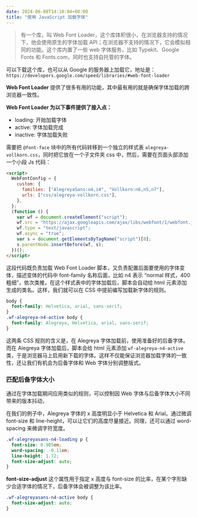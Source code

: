 ```yaml
---
date: 2024-06-08T14:10:04+08:00
title: "使用 JavaScript 加载字体"
---
```


> 有一个库，叫 Web Font Loader，这个库体积很小，在浏览器支持的情况下，他会使用原生的字体加载 API；在浏览器不支持的情况下，它会模拟相同的功能。这个库内置了一些 web 字体服务，比如 Typekit、Google Fonts 和 Fonts.com，同时也支持自托管的字体。

可以下载这个库，也可以从 Google 的服务器上加载它，地址是：`https://developers.google.com/speed/libraries/#web-font-loader`

**Web Font Loader** 提供了很多有用的功能，其中最有用的就是确保字体加载的跨浏览器一致性。

**Web Font Loader 为以下事件提供了接入点：**

- loading: 开始加载字体
- active: 字体加载完成
- inactive: 字体加载失败

需要把 `@font-face` 块中的所有代码转移到一个独立的样式表 `alegreya-vollkorn.css`，同时把它放在一个子文件夹 css 中，然后，需要在页面头部添加一个小段 Js 代码：

```html
<script>
  WebFontConfig = {
    custom: {
      families: ["AlegreyaSans:n4,i4", "Vollkorn:n6,n5,n7"],
      urls: ["css/alegreya-vollkorn.css"],
    },
  };
  (function () {
    var wf = document.createElement("script");
    wf.src = "https://ajax.googleapis.com/ajax/libs/webfont/1/webfont.js";
    wf.type = "text/javascript";
    wf.async = "true";
    var s = document.getElementsByTagName("script")[0];
    s.parentNode.insertBefore(wf, s);
  })();
</script>
```

这段代码既负责加载 Web Font Loader 脚本，又负责配置后面要使用的字体变体，描述变体的代码中 font-family 名称后面，比如 n4 表示 “normal 样式，400 粗细”，依次类推，在这个样式表中的字体加载后，脚本会自动给 html 元素添加生成的类名。这样，我们就可以在 CSS 中提前编写加载新字体的规则。

```css
body {
  font-family: Helvetica, arial, sans-serif;
}
.wf-alegreya-n4-active body {
  font-family: Alegreya, Helvetica, arial, sans-serif;
}
```

这两条 CSS 规则的含义是，在 Alegreya 字体加载前，使用准备好的后备字体。而在 Alegreya 字体加载后，脚本会给 html 元素添加 `wf-alegreya-n4-active` 类，于是浏览器马上启用新下载的字体。这样不仅能保证浏览器加载字体的一致性，还让我们有机会为后备字体和 Web 字体分别调整版式。

### 匹配后备字体大小

通过在字体加载期间应用类似的规则，可以控制因 Web 字体与后备字体大小不同带来的版本抖动，

在我们的例子中，Alegreya 字体的 x 高度明显小于 Helvetica 和 Arial。通过微调 font-size 和 line-height，可以让它们的高度尽量接近。同理，还可以通过 word-spacing 来微调字符宽度。

```css
.wf-alegreyasans-n4-loading p {
  font-size: 0.905em;
  word-spacing: -0.11em;
  line-height: 1.72;
  font-size-adjust: auto;
}
```

**font-size-adjust** 这个属性用于指定 x 高度与 font-size 的比率，在某个字形缺少合适字体的情况下，后备字体会被调整为该比率。

```css
.wf-alegreyasans-n4-active body {
  font-size-adjust: auto;
}
```